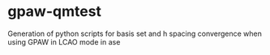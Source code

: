 # gpaw-qmtest
Generation of python scripts for basis set and h spacing convergence when using GPAW in LCAO mode in ase 

